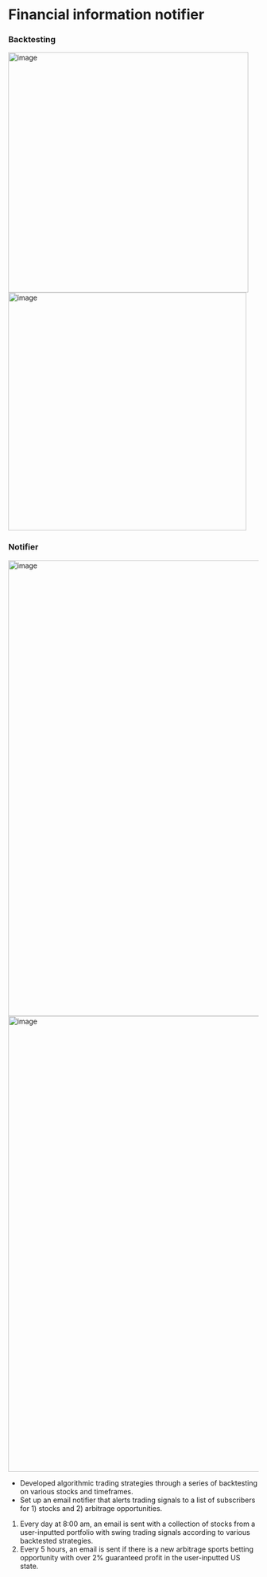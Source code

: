 # Financial information notifier

### Backtesting
<img width="483" alt="image" src="https://user-images.githubusercontent.com/102631336/209899364-32d5e60a-669c-463a-a9bf-699bd7da12c2.png"> <img width="479" alt="image" src="https://user-images.githubusercontent.com/102631336/209899408-fd65cb68-d766-4ce2-b9ec-d54cc3430f1d.png">

### Notifier
<img width="917" alt="image" src="https://user-images.githubusercontent.com/102631336/207751902-5ef50fdb-41cc-499a-b66c-8effbe9ea6c1.png">
<img width="917" alt="image" src="https://user-images.githubusercontent.com/102631336/207750115-4c0c528a-414b-4748-9595-4b9d1b824bf2.png">


- Developed algorithmic trading strategies through a series of backtesting on various stocks and timeframes.
- Set up an email notifier that alerts trading signals to a list of subscribers for 1) stocks and 2) arbitrage opportunities.

1) Every day at 8:00 am, an email is sent with a collection of stocks from a user-inputted portfolio with swing trading signals according to various backtested strategies.
2) Every 5 hours, an email is sent if there is a new arbitrage sports betting opportunity with over 2% guaranteed profit in the user-inputted US state.
